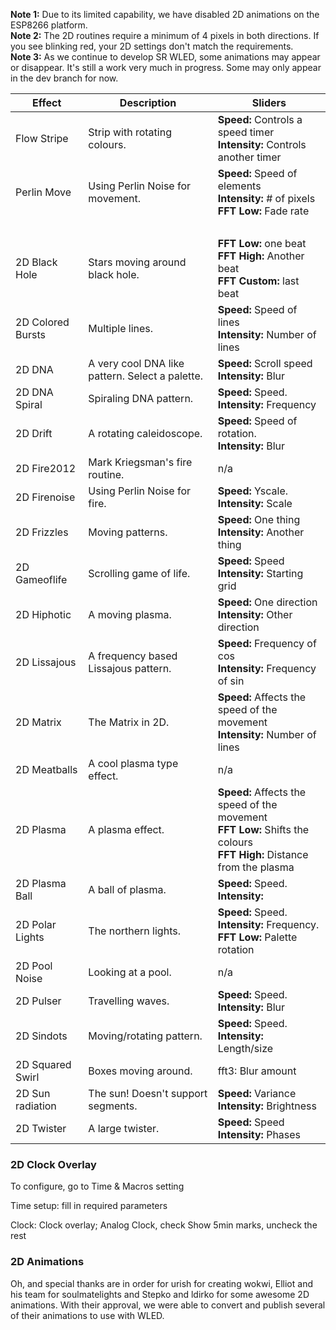 **Note 1:** Due to its limited capability, we have disabled 2D animations on the ESP8266 platform.    
**Note 2:** The 2D routines require a minimum of 4 pixels in both directions. If you see blinking red, your 2D settings don't match the requirements.    
**Note 3:** As we continue to develop SR WLED, some animations may appear or disappear. It's still a work very much in progress. Some may only appear in the dev branch for now.    


| Effect | Description | Sliders
| --- | --- | ---
| Flow Stripe |Strip with rotating colours.|**Speed:** Controls a speed timer <br/>**Intensity:** Controls another timer
| Perlin Move |Using Perlin Noise for movement.|**Speed:** Speed of elements<br/>**Intensity:** # of pixels<br />**FFT Low:** Fade rate
|    |  |  <br />
| 2D Black Hole | Stars moving around black hole. |**FFT Low:** one beat<br/>**FFT High:** Another beat<br/>**FFT Custom:** last beat
| 2D Colored Bursts |Multiple lines.|**Speed:** Speed of lines<br/>**Intensity:** Number of lines
| 2D DNA | A very cool DNA like pattern. Select a palette.|**Speed:** Scroll speed<br />**Intensity:** Blur
| 2D DNA Spiral |Spiraling DNA pattern.|**Speed:** Speed.<br/>**Intensity:** Frequency
| 2D Drift |A rotating caleidoscope.|**Speed:** Speed of rotation.<br/>**Intensity:** Blur
| 2D Fire2012| Mark Kriegsman's fire routine.|n/a
| 2D Firenoise |Using Perlin Noise for fire.|**Speed:** Yscale.<br/>**Intensity:** Scale
| 2D Frizzles |Moving patterns.|**Speed:** One thing<br/>**Intensity:** Another thing
| 2D Gameoflife |Scrolling game of life.|**Speed:** Speed <br/>**Intensity:** Starting grid
| 2D Hiphotic | A moving plasma.|**Speed:** One direction<br/>**Intensity:** Other direction
| 2D Lissajous | A frequency based Lissajous pattern.|**Speed:** Frequency of cos<br/>**Intensity:** Frequency of sin
| 2D Matrix |The Matrix in 2D.|**Speed:** Affects the speed of the movement<br />**Intensity:** Number of lines
| 2D Meatballs |A cool plasma type effect.|n/a
| 2D Plasma |A plasma effect.|**Speed:** Affects the speed of the movement<br />**FFT Low:** Shifts the colours<br />**FFT High:** Distance from the plasma
| 2D Plasma Ball |A ball of plasma. |**Speed:** Speed. <br/>**Intensity:**
| 2D Polar Lights |The northern lights.|**Speed:** Speed.<br/>**Intensity:** Frequency.<br/>**FFT Low:** Palette rotation
| 2D Pool Noise |Looking at a pool.|n/a
| 2D Pulser |Travelling waves.|**Speed:** Speed. <br/>**Intensity:** Blur
| 2D Sindots |Moving/rotating pattern.|**Speed:** Speed. <br/>**Intensity:** Length/size
| 2D Squared Swirl |Boxes moving around.|fft3: Blur amount
| 2D Sun radiation |The sun! Doesn't support segments.|**Speed:** Variance<br/>**Intensity:** Brightness
| 2D Twister |A large twister.|**Speed:** Speed <br/>**Intensity:** Phases

### 2D Clock Overlay

To configure, go to Time & Macros setting

Time setup: fill in required parameters

Clock: Clock overlay; Analog Clock, check Show 5min marks, uncheck the rest



### 2D Animations

Oh, and special thanks are in order for urish for creating wokwi, Elliot and his team for soulmatelights and Stepko and ldirko for some awesome 2D animations. With their approval, we were able to convert and publish several of their animations to use with WLED.
